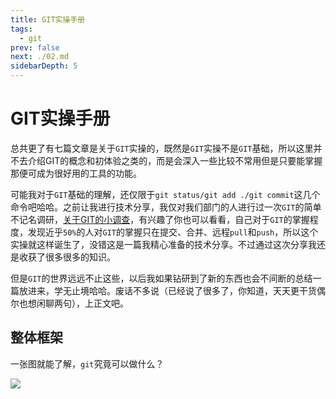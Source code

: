 ```yaml
---
title: GIT实操手册
tags: 
  - git
prev: false
next: ./02.md
sidebarDepth: 5
---
```

# GIT实操手册

总共更了有七篇文章是关于`GIT`实操的，既然是`GIT`实操不是`GIT`基础，所以这里并不去介绍GIT的概念和初体验之类的，而是会深入一些比较不常用但是只要能掌握那便可成为很好用的工具的功能。  

可能我对于`GIT`基础的理解，还仅限于`git status/git add ./git commit`这几个命令吧哈哈。之前让我进行技术分享，我仅对我们部门的人进行过一次`GIT`的简单不记名调研，[关于GIT的小调查](https://wj.qq.com/s2/4341627/9fe0/)，有兴趣了你也可以看看，自己对于`GIT`的掌握程度，发现近乎`50%`的人对`GIT`的掌握只在提交、合并、远程`pull`和`push`，所以这个实操就这样诞生了，没错这是一篇我精心准备的技术分享。不过通过这次分享我还是收获了很多很多的知识。

但是`GIT`的世界远远不止这些，以后我如果钻研到了新的东西也会不间断的总结一篇放进来，学无止境哈哈。废话不多说（已经说了很多了，你知道，天天更干货偶尔也想闲聊两句），上正文吧。

## 整体框架

一张图就能了解，`git`究竟可以做什么？

![](https://p3-juejin.byteimg.com/tos-cn-i-k3u1fbpfcp/f47fdef70535477f8dab7e22ded75ff1~tplv-k3u1fbpfcp-watermark.image)

<Vssue :options="{ locale: 'zh' }"/>